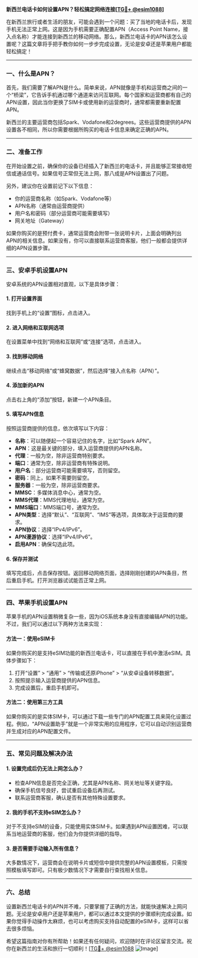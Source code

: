 **新西兰电话卡如何设置APN？轻松搞定网络连接[[TG💪+ @esim1088](https://t.me/s/esim1088)]**

在新西兰旅行或者生活的朋友，可能会遇到一个问题：买了当地的电话卡后，发现手机无法正常上网。这是因为手机需要正确配置APN（Access Point Name，接入点名称）才能连接到新西兰的移动网络。那么，新西兰电话卡的APN该怎么设置呢？这篇文章将手把手教你如何一步步完成设置，无论是安卓还是苹果用户都能轻松搞定！

---

### 一、什么是APN？

首先，我们需要了解APN是什么。简单来说，APN就像是手机和运营商之间的一个“桥梁”，它告诉手机通过哪个通道来访问互联网。每个国家和运营商都有自己的APN设置，因此当你更换了SIM卡或使用新的运营商时，通常都需要重新配置APN。

新西兰的主要运营商包括Spark、Vodafone和2degrees。这些运营商提供的APN设置各不相同，所以你需要根据所购买的电话卡信息来确定正确的APN。

---

### 二、准备工作

在开始设置之前，确保你的设备已经插入了新西兰的电话卡，并且能够正常接收短信或通话信号。如果信号正常但无法上网，那八成是APN设置出了问题。

另外，建议你在设置前记下以下信息：
- 你的运营商名称（如Spark、Vodafone等）
- APN名称（通常由运营商提供）
- 用户名和密码（部分运营商可能需要填写）
- 网关地址（Gateway）

如果你购买的是预付费卡，通常运营商会附带一张说明卡片，上面会明确列出APN的相关信息。如果没有，你可以直接联系运营商客服，他们一般都会提供详细的APN设置步骤。

---

### 三、安卓手机设置APN

安卓系统的APN设置相对直观，以下是具体步骤：

#### 1. 打开设置界面
找到手机上的“设置”图标，点击进入。

#### 2. 进入网络和互联网选项
在设置菜单中找到“网络和互联网”或“连接”选项，点击进入。

#### 3. 找到移动网络
继续点击“移动网络”或“蜂窝数据”，然后选择“接入点名称（APN）”。

#### 4. 添加新的APN
点击右上角的“添加”按钮，新建一个APN条目。

#### 5. 填写APN信息
按照运营商提供的信息，依次填写以下内容：
- **名称**：可以随便起一个容易记住的名字，比如“Spark APN”。
- **APN**：这是最关键的部分，填入运营商提供的APN名称。
- **代理**：一般为空，除非运营商特别要求。
- **端口**：通常为空，除非运营商有特殊说明。
- **用户名**：部分运营商可能需要填写，否则留空。
- **密码**：同上，如果不需要则留空。
- **服务器**：一般为空，除非运营商要求。
- **MMSC**：多媒体消息中心，通常为空。
- **MMS代理**：MMS代理地址，通常为空。
- **MMS端口**：MMS端口号，通常为空。
- **APN类型**：选择“默认”、“互联网”、“IMS”等选项，具体取决于运营商的要求。
- **APN协议**：选择“IPv4/IPv6”。
- **APN漫游协议**：选择“IPv4/IPv6”。
- **启用APN**：确保勾选此项。

#### 6. 保存并测试
填写完成后，点击保存按钮。返回移动网络页面，选择刚刚创建的APN条目，然后重启手机。打开浏览器试试能否正常上网。

---

### 四、苹果手机设置APN

苹果手机的APN设置稍微复杂一些，因为iOS系统本身没有直接编辑APN的功能。不过，我们可以通过以下两种方法来实现：

#### 方法一：使用eSIM卡
如果你购买的是支持eSIM功能的新西兰电话卡，可以直接在手机中激活eSIM。具体步骤如下：
1. 打开“设置” > “通用” > “传输或还原iPhone” > “从安卓设备转移数据”。
2. 按照提示输入运营商提供的APN信息。
3. 完成设置后，重启手机即可。

#### 方法二：使用第三方工具
如果你购买的是实体SIM卡，可以通过下载一些专门的APN配置工具来简化设置过程。例如，“APN设置助手”就是一个非常实用的应用程序，它可以自动识别运营商并生成对应的APN配置文件。

---

### 五、常见问题及解决办法

#### 1. 设置完成后仍无法上网怎么办？
- 检查APN信息是否完全正确，尤其是APN名称、网关地址等关键字段。
- 确保手机信号良好，尝试重启设备后再测试。
- 联系运营商客服，确认是否有其他特殊设置要求。

#### 2. 我的手机不支持eSIM怎么办？
对于不支持eSIM的设备，只能使用实体SIM卡。如果遇到APN设置困难，可以联系当地运营商的客服，他们会为你提供详细的指导。

#### 3. 是否需要手动输入所有信息？
大多数情况下，运营商会在说明卡片或短信中提供完整的APN设置模板，只需按照模板填写即可。只有极少数情况下才需要自行查找相关信息。

---

### 六、总结

设置新西兰电话卡的APN并不难，只要掌握了正确的方法，就能快速解决上网问题。无论是安卓用户还是苹果用户，都可以通过本文提供的步骤顺利完成设置。如果你觉得手动操作太麻烦，也可以考虑购买支持自动配置的eSIM卡，这样可以省去很多烦恼。

希望这篇指南对你有所帮助！如果还有任何疑问，欢迎随时在评论区留言交流。祝你在新西兰的生活和旅行一切顺利！[[TG💪+ @esim1088](https://t.me/s/esim1088) ![Image](https://i.postimg.cc/4NQfJmqS/Snipaste-2025-05-13-00-14-12.png)]